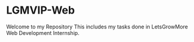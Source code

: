 # LGMVIP-Web
Welcome to my Repository 
This includes my tasks done in LetsGrowMore Web Development Internship.
